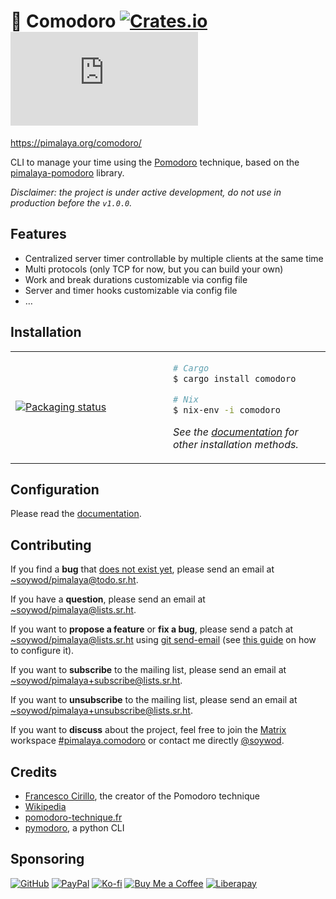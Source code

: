 # 🍅 Comodoro [![Crates.io](https://img.shields.io/crates/v/comodoro)](https://crates.io/crates/comodoro) [![Matrix](https://img.shields.io/matrix/pimalaya.comodoro:matrix.org?color=success&label=chat)](https://matrix.to/#/#pimalaya.comodoro:matrix.org)

https://pimalaya.org/comodoro/

CLI to manage your time using the
[Pomodoro](https://en.wikipedia.org/wiki/Pomodoro_Technique)
technique, based on the
[pimalaya-pomodoro](https://sr.ht/~soywod/pimalaya/) library.

*Disclaimer: the project is under active development, do not use in
production before the `v1.0.0`.*

## Features

- Centralized server timer controllable by multiple clients at the
  same time
- Multi protocols (only TCP for now, but you can build your own)
- Work and break durations customizable via config file
- Server and timer hooks customizable via config file
- …

## Installation

<table align="center">
<tr>
<td width="50%">
<a href="https://repology.org/project/comodoro/versions">
<img src="https://repology.org/badge/vertical-allrepos/comodoro.svg" alt="Packaging status" />
</a>
</td>
<td width="50%">

```bash
# Cargo
$ cargo install comodoro

# Nix
$ nix-env -i comodoro
```

*See the
[documentation](https://pimalaya.org/comodoro/cli/installation.html)
for other installation methods.*

</td>
</tr>
</table>

## Configuration

Please read the
[documentation](https://pimalaya.org/comodoro/cli/configuration.html).

## Contributing

If you find a **bug** that [does not exist
yet](https://todo.sr.ht/~soywod/pimalaya), please send an email at
[~soywod/pimalaya@todo.sr.ht](mailto:~soywod/pimalaya@todo.sr.ht).

If you have a **question**, please send an email at
[~soywod/pimalaya@lists.sr.ht](mailto:~soywod/pimalaya@lists.sr.ht).

If you want to **propose a feature** or **fix a bug**, please send a
patch at
[~soywod/pimalaya@lists.sr.ht](mailto:~soywod/pimalaya@lists.sr.ht)
using [git send-email](https://git-scm.com/docs/git-send-email) (see
[this guide](https://git-send-email.io/) on how to configure it).

If you want to **subscribe** to the mailing list, please send an email
at
[~soywod/pimalaya+subscribe@lists.sr.ht](mailto:~soywod/pimalaya+subscribe@lists.sr.ht).

If you want to **unsubscribe** to the mailing list, please send an
email at
[~soywod/pimalaya+unsubscribe@lists.sr.ht](mailto:~soywod/pimalaya+unsubscribe@lists.sr.ht).

If you want to **discuss** about the project, feel free to join the
[Matrix](https://matrix.org/) workspace
[#pimalaya.comodoro](https://matrix.to/#/#pimalaya.comodoro:matrix.org)
or contact me directly
[@soywod](https://matrix.to/#/@soywod:matrix.org).

## Credits

- [Francesco Cirillo](https://francescocirillo.com/), the creator of
  the Pomodoro technique
- [Wikipedia](https://en.wikipedia.org/wiki/Pomodoro_Technique)
- [pomodoro-technique.fr](http://www.pomodoro-technique.fr/)
- [pymodoro](https://github.com/rogeralmeida/pymodoro), a python CLI

## Sponsoring

[![GitHub](https://img.shields.io/badge/-GitHub%20Sponsors-fafbfc?logo=GitHub%20Sponsors)](https://github.com/sponsors/soywod)
[![PayPal](https://img.shields.io/badge/-PayPal-0079c1?logo=PayPal&logoColor=ffffff)](https://www.paypal.com/paypalme/soywod)
[![Ko-fi](https://img.shields.io/badge/-Ko--fi-ff5e5a?logo=Ko-fi&logoColor=ffffff)](https://ko-fi.com/soywod)
[![Buy Me a Coffee](https://img.shields.io/badge/-Buy%20Me%20a%20Coffee-ffdd00?logo=Buy%20Me%20A%20Coffee&logoColor=000000)](https://www.buymeacoffee.com/soywod)
[![Liberapay](https://img.shields.io/badge/-Liberapay-f6c915?logo=Liberapay&logoColor=222222)](https://liberapay.com/soywod)
